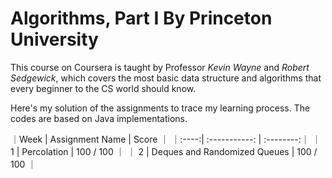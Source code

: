 # Algorithms, Part I By Princeton University
This course on Coursera is taught by Professor *Kevin Wayne* and *Robert Sedgewick*, which covers the most basic data structure and algorithms that every beginner to the CS world should know.

Here's my solution of the assignments to trace my learning process. The codes are based on Java implementations.


｜Week  | Assignment Name              | Score     ｜ 
｜:----:| :-----------:                | :--------:｜ 
｜   1  | Percolation                  | 100 / 100 ｜
｜   2  | Deques and Randomized Queues | 100 / 100 ｜



